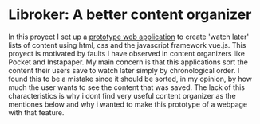 # Libroker: A better content organizer

In this proyect I set up a <a href="sakaloner.github.io">prototype web application</a> to create 'watch later' lists of content using html, css and the javascript framework vue.js.
This proyect is motivated by faults I have observed in content organizers like Pocket and Instapaper. My main concern is that this applications sort the content their users save to watch later simply by chronological order. I found this to be a mistake since it should be sorted, in my opinion, by how much the user wants to see the content that was saved. The lack of this characteristics is why i dont find very useful content organizer as the mentiones below and why i wanted to make this prototype of a webpage with that feature. 
